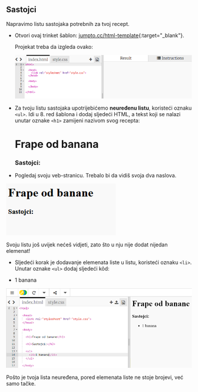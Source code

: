 ## Sastojci

Napravimo listu sastojaka potrebnih za tvoj recept.

+ Otvori ovaj trinket šablon: [jumpto.cc/html-template](http://jumpto.cc/html-template){:target="_blank"}.
    
    Projekat treba da izgleda ovako:
    
    ![screenshot](images/recipe-starter.png)

+ Za tvoju listu sastojaka upotrijebićemo **neuređenu listu**, koristeći oznaku `<ul>`. Idi u 8. red šablona i dodaj sljedeći HTML, a tekst koji se nalazi unutar oznake `<h1>` zamijeni nazivom svog recepta:

    <h1>Frape od banana</h1>
    
    <h3>Sastojci:</h3>
    
    <ul>
    
    </ul>
    

+ Pogledaj svoju veb-stranicu. Trebalo bi da vidiš svoja dva naslova.

![screenshot](images/recipe-headings.png)

Svoju listu još uvijek nećeš vidjeti, zato što u nju nije dodat nijedan elemenat!

+ Sljedeći korak je dodavanje elemenata liste u listu, koristeći oznaku `<li>`. Unutar oznake `<ul>` dodaj sljedeći kôd:

    <li>1 banana</li>
    

![screenshot](images/recipe-ul.png)

Pošto je tvoja lista neuređena, pored elemenata liste ne stoje brojevi, već samo tačke.